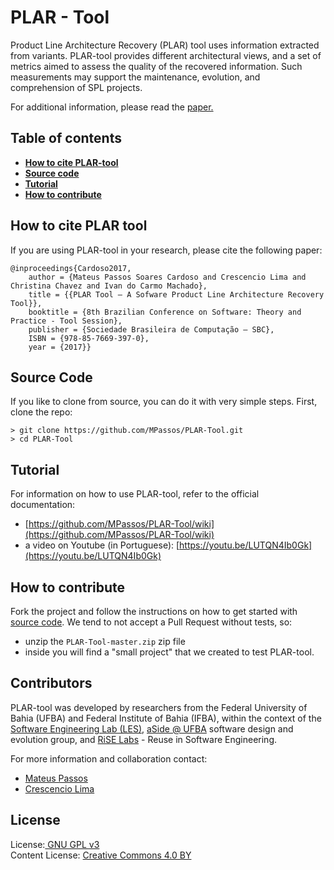 # PLAR - Tool

Product Line Architecture Recovery (PLAR) tool uses information extracted from variants. PLAR-tool provides different architectural views, and a set of metrics aimed to assess the quality of the recovered information. Such measurements may support the maintenance, evolution, and comprehension of SPL projects.

For additional information, please read the [paper.](https://www.researchgate.net/publication/320101800_PLAR_Tool_-_A_Sofware_Product_Line_Architecture_Recovery_Tool)

## Table of contents
* **[How to cite PLAR-tool](#how-to-cite-plar-tool)**
* **[Source code](#source-code)**
* **[Tutorial](#tutorial)**
* **[How to contribute](#how-to-contribute)**

## How to cite PLAR tool

If you are using PLAR-tool in your research, please cite the following paper:

```
@inproceedings{Cardoso2017,
	author = {Mateus Passos Soares Cardoso and Crescencio Lima and Christina Chavez and Ivan do Carmo Machado},
	title = {{PLAR Tool – A Sofware Product Line Architecture Recovery Tool}},
	booktitle = {8th Brazilian Conference on Software: Theory and Practice - Tool Session},
	publisher = {Sociedade Brasileira de Computação – SBC},
	ISBN = {978-85-7669-397-0},
	year = {2017}}	

```


## Source Code

If you like to clone from source, you can do it with very simple steps.
First, clone the repo:

```
> git clone https://github.com/MPassos/PLAR-Tool.git
> cd PLAR-Tool
```


## Tutorial
For information on how to use PLAR-tool, refer to the official documentation:

- [https://github.com/MPassos/PLAR-Tool/wiki](https://github.com/MPassos/PLAR-Tool/wiki)
- a video on Youtube (in Portuguese): [https://youtu.be/LUTQN4Ib0Gk](https://youtu.be/LUTQN4Ib0Gk)


## How to contribute
Fork the project and follow the instructions on how to get started with [source code](#source-code). We tend to not accept a Pull Request without tests, so:

- unzip the `PLAR-Tool-master.zip` zip file
- inside you will find a "small project" that we created to test PLAR-tool. 

## Contributors
PLAR-tool was developed by researchers from the Federal University of Bahia (UFBA) and Federal Institute of Bahia (IFBA), within the context of the [Software Engineering Lab (LES)](http://wiki.dcc.ufba.br/LES/), [aSide @ UFBA](http://wiki.dcc.ufba.br/Aside/) software design and evolution group, and [RiSE Labs](http://www.rise.com.br/riselabs/) - Reuse in Software Engineering.

For more information and collaboration contact: 
- [Mateus Passos](mailto:mpsc.comp@gmail.com)
- [Crescencio Lima](mailto:crescencio@gmail.com)


## License
License:<a href="http://www.gnu.org/licenses/gpl.html" target="blank"> GNU GPL v3</a><br>
Content License: <a href="http://creativecommons.org/licenses/by-sa/4.0/" target = "blank">Creative Commons 4.0 BY</a>